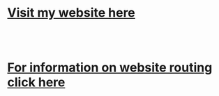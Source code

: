 <h1><a href="https://my-flix-4e112dcd3c89.herokuapp.com/">Visit my website here</a></h1>
<br><br>
<h1><a href="https://my-flix-4e112dcd3c89.herokuapp.com/documentation.html">For information on website routing click here</h1>
